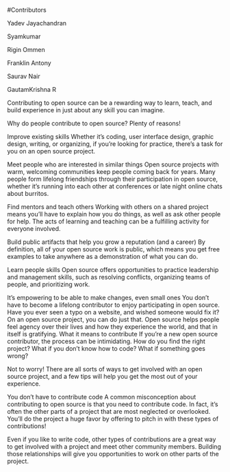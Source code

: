 #Contributors

Yadev Jayachandran

Syamkumar

Rigin Ommen

Franklin Antony

Saurav Nair

GautamKrishna R


Contributing to open source can be a rewarding way to learn, teach, and build experience in just about any skill you can imagine.

Why do people contribute to open source? Plenty of reasons!

Improve existing skills
Whether it’s coding, user interface design, graphic design, writing, or organizing, if you’re looking for practice, there’s a task for you on an open source project.

Meet people who are interested in similar things
Open source projects with warm, welcoming communities keep people coming back for years. Many people form lifelong friendships through their participation in open source, whether it’s running into each other at conferences or late night online chats about burritos.

Find mentors and teach others
Working with others on a shared project means you’ll have to explain how you do things, as well as ask other people for help. The acts of learning and teaching can be a fulfilling activity for everyone involved.

Build public artifacts that help you grow a reputation (and a career)
By definition, all of your open source work is public, which means you get free examples to take anywhere as a demonstration of what you can do.

Learn people skills
Open source offers opportunities to practice leadership and management skills, such as resolving conflicts, organizing teams of people, and prioritizing work.

It’s empowering to be able to make changes, even small ones
You don’t have to become a lifelong contributor to enjoy participating in open source. Have you ever seen a typo on a website, and wished someone would fix it? On an open source project, you can do just that. Open source helps people feel agency over their lives and how they experience the world, and that in itself is gratifying.
What it means to contribute
If you’re a new open source contributor, the process can be intimidating. How do you find the right project? What if you don’t know how to code? What if something goes wrong?

Not to worry! There are all sorts of ways to get involved with an open source project, and a few tips will help you get the most out of your experience.

You don’t have to contribute code
A common misconception about contributing to open source is that you need to contribute code. In fact, it’s often the other parts of a project that are most neglected or overlooked. You’ll do the project a huge favor by offering to pitch in with these types of contributions!


Even if you like to write code, other types of contributions are a great way to get involved with a project and meet other community members. Building those relationships will give you opportunities to work on other parts of the project.

